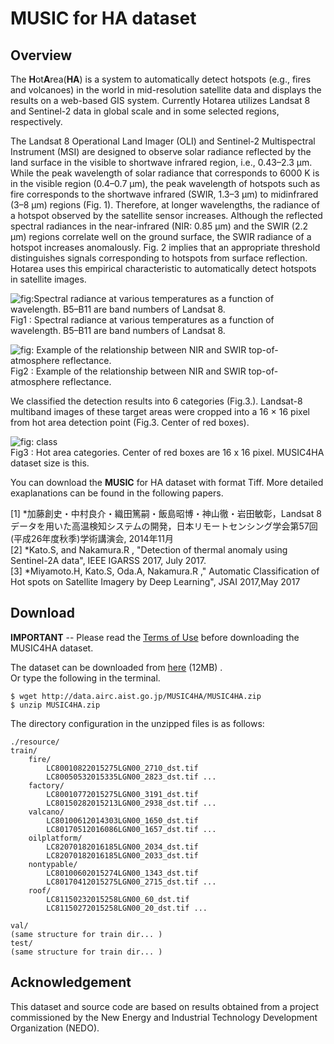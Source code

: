 #  MUSIC for HA dataset

## Overview

The **H**ot**A**rea(**HA**) is a system to automatically detect hotspots (e.g., fires and volcanoes) in the world in mid-resolution satellite data and displays the results on a web-based GIS system. Currently Hotarea utilizes Landsat 8 and Sentinel-2 data in global scale and in some selected regions, respectively.


The Landsat 8 Operational Land Imager (OLI) and Sentinel-2 Multispectral Instrument (MSI) are designed to observe solar radiance reflected by the land surface in the visible to shortwave infrared region, i.e., 0.43–2.3 μm. While the peak wavelength of solar radiance that corresponds to 6000 K is in the visible region (0.4–0.7 μm), the peak wavelength of hotspots such as fire corresponds to the shortwave infrared (SWIR, 1.3–3 μm) to midinfrared (3–8 μm) regions (Fig. 1). Therefore, at longer wavelengths, the radiance of a hotspot observed by the satellite sensor increases. Although the reflected spectral radiances in the near-infrared (NIR: 0.85 μm) and the SWIR (2.2 μm) regions correlate well on the ground surface, the SWIR radiance of a hotspot increases anomalously. Fig. 2 implies that an appropriate threshold distinguishes signals corresponding to hotspots from surface reflection. Hotarea uses this empirical characteristic to automatically detect hotspots in satellite images. 

![fig:Spectral radiance at various temperatures as a function of wavelength. B5–B11 are band numbers of Landsat 8.](https://github.com/gistairc/MUSIC4HA/blob/master/fig1.jpg "Spectral radiance at various temperatures as a function of wavelength. B5–B11 are band numbers of Landsat 8.")  
Fig1 : Spectral radiance at various temperatures as a function of wavelength. B5–B11 are band numbers of Landsat 8.

![fig: Example of the relationship between NIR and SWIR top-of-atmosphere reflectance.](https://github.com/gistairc/MUSIC4HA/blob/master/fig2.jpg "Example of the relationship between NIR and SWIR top-of-atmosphere reflectance.")  
Fig2 : Example of the relationship between NIR and SWIR top-of-atmosphere reflectance.

We classified the detection results into 6 categories (Fig.3.). 
Landsat-8 multiband images of these target areas were cropped into a 16 × 16 pixel from hot area detection point (Fig.3. Center of red boxes).

![fig: class](https://github.com/gistairc/MUSIC4HA/blob/master/fig3.jpg "Hot area categories")  
Fig3 : Hot area categories. Center of red boxes are 16 x 16 pixel. MUSIC4HA dataset size is this.

You can download the **MUSIC** for HA dataset with format Tiff. More detailed exaplanations can be found in the following papers.

 
[1] *加藤創史・中村良介・織田篤嗣・飯島昭博・神山徹・岩田敏彰，Landsat 8データを用いた高温検知システムの開発，日本リモートセンシング学会第57回(平成26年度秋季)学術講演会, 2014年11月   
[2]  *Kato.S, and Nakamura.R , "Detection of thermal anomaly using Sentinel-2A data", IEEE IGARSS 2017, July 2017.  
[3]  *Miyamoto.H, Kato.S, Oda.A, Nakamura.R ," Automatic Classification of Hot spots on Satellite Imagery by Deep Learning", JSAI 2017,May 2017  

## Download  
**IMPORTANT** -- Please read the [Terms of Use](https://github.com/gistairc/MUSIC4HA/blob/master/LICENSE.md) before downloading the MUSIC4HA dataset.

The dataset can be downloaded from [here](http://data.airc.aist.go.jp/MUSIC4HA/MUSIC4HA.zip) (12MB) .  
Or type the following in the terminal.  
```
$ wget http://data.airc.aist.go.jp/MUSIC4HA/MUSIC4HA.zip
$ unzip MUSIC4HA.zip
```
The directory configuration in the unzipped files is as follows:  
```
./resource/
train/
	fire/
		LC80010822015275LGN00_2710_dst.tif
		LC80050532015335LGN00_2823_dst.tif ...
	factory/
		LC80010772015275LGN00_3191_dst.tif
		LC80150282015213LGN00_2938_dst.tif ...
	valcano/
		LC80100612014303LGN00_1650_dst.tif
		LC80170512016086LGN00_1657_dst.tif ...
	oilplatform/
		LC82070182016185LGN00_2034_dst.tif
		LC82070182016185LGN00_2033_dst.tif 
	nontypable/
		LC80100602015274LGN00_1343_dst.tif
		LC80170412015275LGN00_2715_dst.tif ...
	roof/
		LC81150232015258LGN00_60_dst.tif
		LC81150272015258LGN00_20_dst.tif ...
	
val/
(same structure for train dir... )
test/
(same structure for train dir... )
```


## Acknowledgement
This dataset and source code are based on results obtained from a project commissioned by the New Energy and Industrial Technology Development Organization (NEDO).  
